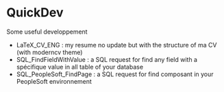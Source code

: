# QuickDev
Some useful developpement

- LaTeX_CV_ENG : my resume no update but with the structure of ma CV (with moderncv theme)
- SQL_FindFieldWithValue : a SQL request for find any field with a spécifique value in all table of your database
- SQL_PeopleSoft_FindPage :  a SQL request for find  composant in your PeopleSoft environnement

